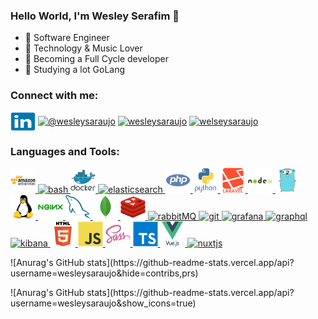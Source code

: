<h3> Hello World, I'm Wesley Serafim 👋</h3>


- 🔭 Software Engineer
- 🌱 Technology & Music Lover 
- 👯 Becoming a Full Cycle developer
- 🤔 Studying a lot GoLang

<h3 align="left">Connect with me:</h3>
<p align="left">
<a href="https://www.linkedin.com/in/wesleyserafimaraujo" target="_blank"><img align="center" src="https://raw.githubusercontent.com/devicons/devicon/master/icons/linkedin/linkedin-original.svg" alt="@wesleyserafimaraujo" height="30" width="40" /></a>
<a href="https://medium.com/@wesleysaraujo" target="blank"><img align="center" src="https://raw.githubusercontent.com/rahuldkjain/github-profile-readme-generator/ebbb1dab5a059b064a13072b49d0b0b6ca46374f/src/images/icons/Social/medium.svg" alt="@wesleysaraujo" height="30" width="40" /></a>
<a href="https://dev.to/wesleysaraujo" target="_blank"><img align="center" src="https://cdn.jsdelivr.net/npm/simple-icons@3.0.1/icons/dev-dot-to.svg" alt="wesleysaraujo" height="30" width="40" /></a>
<a href="https://twitter.com/wesleysaraujo" target="blank"><img align="center" src="https://raw.githubusercontent.com/rahuldkjain/github-profile-readme-generator/ebbb1dab5a059b064a13072b49d0b0b6ca46374f/src/images/icons/Social/twitter.svg" alt="welseysaraujo" height="30" width="40" /></a>
</p>

<h3 align="left">Languages and Tools:</h3>
<p align="left"> <a href="https://aws.amazon.com" target="_blank"> <img src="https://raw.githubusercontent.com/devicons/devicon/master/icons/amazonwebservices/amazonwebservices-original-wordmark.svg" alt="aws" width="40" height="40"/> </a> <a href="https://www.gnu.org/software/bash/" target="_blank"> <img src="https://www.vectorlogo.zone/logos/gnu_bash/gnu_bash-icon.svg" alt="bash" width="40" height="40"/> </a> <a href="https://www.docker.com/" target="_blank"> <img src="https://raw.githubusercontent.com/devicons/devicon/master/icons/docker/docker-original-wordmark.svg" alt="docker" width="40" height="40"/> </a> <a href="https://www.elastic.co" target="_blank"> <img src="https://www.vectorlogo.zone/logos/elastic/elastic-icon.svg" alt="elasticsearch" width="40" height="40"/> </a> <a href="https://php.net" target="_blank"> <img src="https://raw.githubusercontent.com/devicons/devicon/master/icons/php/php-plain.svg" alt="PHP" width="40" height="40"/> </a> <a href="https://www.python.org/" target="_blank"> <img src="https://raw.githubusercontent.com/devicons/devicon/master/icons/python/python-original-wordmark.svg" alt="Python" width="40" height="40"/> </a> <a href="https://laravel.com/" target="_blank"> <img src="https://raw.githubusercontent.com/devicons/devicon/master/icons/laravel/laravel-plain-wordmark.svg" alt="laravel" width="40" height="40"/> </a> <a href="https://nodejs.org" target="_blank"> <img src="https://raw.githubusercontent.com/devicons/devicon/master/icons/nodejs/nodejs-original-wordmark.svg" alt="nodejs" width="40" height="40"/> </a> <a href="https://golang.org" target="_blank"> <img src="https://raw.githubusercontent.com/devicons/devicon/master/icons/go/go-original.svg" alt="go" width="40" height="40"/> </a> <a href="https://www.linux.org/" target="_blank"> <img src="https://raw.githubusercontent.com/devicons/devicon/master/icons/linux/linux-original.svg" alt="linux" width="40" height="40"/> </a> <a href="https://www.nginx.com" target="_blank"> <img src="https://raw.githubusercontent.com/devicons/devicon/master/icons/nginx/nginx-original.svg" alt="nginx" width="40" height="40"/> </a> <a href="https://www.mysql.com" target="_blank"> <img src="https://raw.githubusercontent.com/devicons/devicon/master/icons/mysql/mysql-original.svg" alt="mysql" width="40" height="40"/> </a> </a> <a href="https://mongodb.com" target="_blank"> <img src="https://raw.githubusercontent.com/devicons/devicon/master/icons/mongodb/mongodb-original.svg" alt="mongodb" width="40" height="40"/> </a> <a href="https://redis.io" target="_blank"> <img src="https://raw.githubusercontent.com/devicons/devicon/master/icons/redis/redis-original.svg" alt="redis" width="40" height="40"/> </a> <a href="https://www.rabbitmq.com" target="_blank"> <img src="https://www.vectorlogo.zone/logos/rabbitmq/rabbitmq-icon.svg" alt="rabbitMQ" width="40" height="40"/> </a> <a href="https://git-scm.com/" target="_blank"> <img src="https://www.vectorlogo.zone/logos/git-scm/git-scm-icon.svg" alt="git" width="40" height="40"/> </a> <a href="https://grafana.com" target="_blank"> <img src="https://www.vectorlogo.zone/logos/grafana/grafana-icon.svg" alt="grafana" width="40" height="40"/> </a> <a href="https://graphql.org" target="_blank"> <img src="https://www.vectorlogo.zone/logos/graphql/graphql-icon.svg" alt="graphql" width="40" height="40"/> </a> <a href="https://www.elastic.co/kibana" target="_blank"> <img src="https://www.vectorlogo.zone/logos/elasticco_kibana/elasticco_kibana-icon.svg" alt="kibana" width="40" height="40"/> </a> <a href="https://www.w3.org/html/" target="_blank"> <img src="https://raw.githubusercontent.com/devicons/devicon/master/icons/html5/html5-original-wordmark.svg" alt="html5" width="40" height="40"/> </a> <a href="https://developer.mozilla.org/en-US/docs/Web/JavaScript" target="_blank"> <img src="https://raw.githubusercontent.com/devicons/devicon/master/icons/javascript/javascript-original.svg" alt="javascript" width="40" height="40"/> <a href="https://sass-lang.com" target="_blank"> <img src="https://raw.githubusercontent.com/devicons/devicon/master/icons/sass/sass-original.svg" alt="sass" width="40" height="40"/> </a>  <a href="https://www.typescriptlang.org/" target="_blank"> <img src="https://raw.githubusercontent.com/devicons/devicon/master/icons/typescript/typescript-original.svg" alt="typescript" width="40" height="40"/> </a> <a href="https://vuejs.org/" target="_blank"> <img src="https://raw.githubusercontent.com/devicons/devicon/master/icons/vuejs/vuejs-original-wordmark.svg" alt="vuejs" width="40" height="40"/> </a> <a href="https://nuxtjs.org/" target="_blank"> <img src="https://www.vectorlogo.zone/logos/nuxtjs/nuxtjs-icon.svg" alt="nuxtjs" width="40" height="40"/> </a></p>

<p align="left">
  ![Anurag's GitHub stats](https://github-readme-stats.vercel.app/api?username=wesleysaraujo&hide=contribs,prs)
</p>
![Anurag's GitHub stats](https://github-readme-stats.vercel.app/api?username=wesleysaraujo&show_icons=true)

